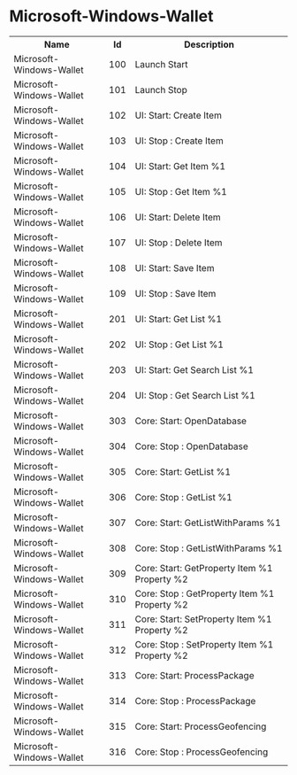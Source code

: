 # Microsoft-Windows-Wallet

<table>
<colgroup><col/><col/><col/></colgroup>
<tr><th>Name</th><th>Id</th><th>Description</th></tr>
<tr><td>Microsoft-Windows-Wallet</td><td>100</td><td>Launch Start</td></tr>
<tr><td>Microsoft-Windows-Wallet</td><td>101</td><td>Launch Stop</td></tr>
<tr><td>Microsoft-Windows-Wallet</td><td>102</td><td>UI: Start: Create Item</td></tr>
<tr><td>Microsoft-Windows-Wallet</td><td>103</td><td>UI: Stop : Create Item</td></tr>
<tr><td>Microsoft-Windows-Wallet</td><td>104</td><td>UI: Start: Get Item %1</td></tr>
<tr><td>Microsoft-Windows-Wallet</td><td>105</td><td>UI: Stop : Get Item %1</td></tr>
<tr><td>Microsoft-Windows-Wallet</td><td>106</td><td>UI: Start: Delete Item</td></tr>
<tr><td>Microsoft-Windows-Wallet</td><td>107</td><td>UI: Stop : Delete Item</td></tr>
<tr><td>Microsoft-Windows-Wallet</td><td>108</td><td>UI: Start: Save Item</td></tr>
<tr><td>Microsoft-Windows-Wallet</td><td>109</td><td>UI: Stop : Save Item</td></tr>
<tr><td>Microsoft-Windows-Wallet</td><td>201</td><td>UI: Start: Get List %1</td></tr>
<tr><td>Microsoft-Windows-Wallet</td><td>202</td><td>UI: Stop : Get List %1</td></tr>
<tr><td>Microsoft-Windows-Wallet</td><td>203</td><td>UI: Start: Get Search List %1</td></tr>
<tr><td>Microsoft-Windows-Wallet</td><td>204</td><td>UI: Stop : Get Search List %1</td></tr>
<tr><td>Microsoft-Windows-Wallet</td><td>303</td><td>Core: Start: OpenDatabase</td></tr>
<tr><td>Microsoft-Windows-Wallet</td><td>304</td><td>Core: Stop : OpenDatabase</td></tr>
<tr><td>Microsoft-Windows-Wallet</td><td>305</td><td>Core: Start: GetList %1</td></tr>
<tr><td>Microsoft-Windows-Wallet</td><td>306</td><td>Core: Stop : GetList %1</td></tr>
<tr><td>Microsoft-Windows-Wallet</td><td>307</td><td>Core: Start: GetListWithParams %1</td></tr>
<tr><td>Microsoft-Windows-Wallet</td><td>308</td><td>Core: Stop : GetListWithParams %1</td></tr>
<tr><td>Microsoft-Windows-Wallet</td><td>309</td><td>Core: Start: GetProperty Item %1 Property %2</td></tr>
<tr><td>Microsoft-Windows-Wallet</td><td>310</td><td>Core: Stop : GetProperty Item %1 Property %2</td></tr>
<tr><td>Microsoft-Windows-Wallet</td><td>311</td><td>Core: Start: SetProperty Item %1 Property %2</td></tr>
<tr><td>Microsoft-Windows-Wallet</td><td>312</td><td>Core: Stop : SetProperty Item %1 Property %2</td></tr>
<tr><td>Microsoft-Windows-Wallet</td><td>313</td><td>Core: Start: ProcessPackage</td></tr>
<tr><td>Microsoft-Windows-Wallet</td><td>314</td><td>Core: Stop : ProcessPackage</td></tr>
<tr><td>Microsoft-Windows-Wallet</td><td>315</td><td>Core: Start: ProcessGeofencing</td></tr>
<tr><td>Microsoft-Windows-Wallet</td><td>316</td><td>Core: Stop : ProcessGeofencing</td></tr>
</table>
